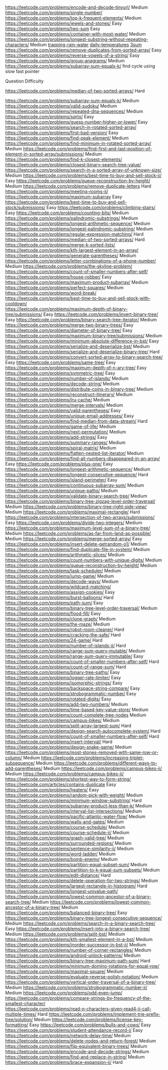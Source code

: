 https://leetcode.com/problems/encode-and-decode-tinyurl/	Medium
https://leetcode.com/problems/single-number/
https://leetcode.com/problems/top-k-frequent-elements/	Medium
https://leetcode.com/problems/jewels-and-stones/	Easy
https://leetcode.com/problems/two-sum	Easy
https://leetcode.com/problems/container-with-most-water/	Medium
https://leetcode.com/problems/longest-substring-without-repeating-characters/	Medium
[trapping-rain-water](https://leetcode.com/problems/trapping-rain-water/)
[daily-temperatures](https://leetcode.com/problems/daily-temperatures/)
[3sum](https://leetcode.com/problems/3sum/)
https://leetcode.com/problems/remove-duplicates-from-sorted-array/ Easy
https://leetcode.com/problems/reverse-vowels-of-a-string/	Easy
https://leetcode.com/problems/group-anagrams/	Medium
https://leetcode.com/problems/subarray-sum-equals-k/ find cycle using slow fast pointer

Question	Difficulty

https://leetcode.com/problems/median-of-two-sorted-arrays/	Hard


https://leetcode.com/problems/subarray-sum-equals-k/	Medium
https://leetcode.com/problems/valid-sudoku/	Medium
https://leetcode.com/problems/repeated-dna-sequences/	Medium
https://leetcode.com/problems/sqrtx/	Easy
https://leetcode.com/problems/guess-number-higher-or-lower/	Easy
https://leetcode.com/problems/search-in-rotated-sorted-array/	
https://leetcode.com/problems/first-bad-version/	Easy
https://leetcode.com/problems/find-peak-element/	Medium
https://leetcode.com/problems/find-minimum-in-rotated-sorted-array/	Medium
https://leetcode.com/problems/find-first-and-last-position-of-element-in-sorted-array/submissions/	Medium
https://leetcode.com/problems/find-k-closest-elements/	
https://leetcode.com/problems/closest-binary-search-tree-value/	
https://leetcode.com/problems/search-in-a-sorted-array-of-unknown-size/	Medium
https://leetcode.com/problems/best-time-to-buy-and-sell-stock-ii/	Easy
https://leetcode.com/problems/queue-reconstruction-by-height/	Medium
https://leetcode.com/problems/remove-duplicate-letters	Hard
https://leetcode.com/problems/meeting-rooms-ii/	
https://leetcode.com/problems/maximum-subarray	Easy
https://leetcode.com/problems/best-time-to-buy-and-sell-stock/submissions/	Easy
https://leetcode.com/problems/climbing-stairs/	Easy
https://leetcode.com/problems/counting-bits/	Medium
https://leetcode.com/problems/palindromic-substrings/	Medium
https://leetcode.com/problems/longest-arithmetic-sequence/	Medium
https://leetcode.com/problems/longest-palindromic-substring/	Medium
https://leetcode.com/problems/regular-expression-matching/	Hard
https://leetcode.com/problems/median-of-two-sorted-arrays/	Hard
https://leetcode.com/problems/merge-k-sorted-lists/	
https://leetcode.com/problems/kth-largest-element-in-an-array/	
https://leetcode.com/problems/generate-parentheses/	Medium
https://leetcode.com/problems/letter-combinations-of-a-phone-number/	Medium
https://leetcode.com/problems/the-skyline-problem/	
https://leetcode.com/problems/count-of-smaller-numbers-after-self/	
https://leetcode.com/problems/house-robber/	Easy
https://leetcode.com/problems/maximum-product-subarray/	Medium
https://leetcode.com/problems/perfect-squares/	Medium
https://leetcode.com/problems/word-break/	
https://leetcode.com/problems/best-time-to-buy-and-sell-stock-with-cooldown/	
https://leetcode.com/problems/maximum-depth-of-binary-tree/submissions/	Easy
https://leetcode.com/problems/invert-binary-tree/	Easy
https://leetcode.com/problems/binary-search-tree-iterator/	Medium
https://leetcode.com/problems/merge-two-binary-trees/	Easy
https://leetcode.com/problems/diameter-of-binary-tree/	Easy
https://leetcode.com/problems/maximum-binary-tree/submissions/	Medium
https://leetcode.com/problems/minimum-absolute-difference-in-bst/	Easy
https://leetcode.com/problems/serialize-and-deserialize-bst/	Medium
https://leetcode.com/problems/serialize-and-deserialize-binary-tree/	Hard
https://leetcode.com/problems/convert-sorted-array-to-binary-search-tree/	Easy
https://leetcode.com/problems/same-tree/	Easy
https://leetcode.com/problems/maximum-depth-of-n-ary-tree/	Easy
https://leetcode.com/problems/symmetric-tree/	Easy
https://leetcode.com/problems/number-of-islands/	Medium
https://leetcode.com/problems/decode-string/	Medium
https://leetcode.com/problems/distribute-coins-in-binary-tree/	Medium
https://leetcode.com/problems/reconstruct-itinerary/	Medium
https://leetcode.com/problems/lru-cache/	Medium
https://leetcode.com/problems/merge-intervals/	Medium
https://leetcode.com/problems/valid-parentheses/	Easy
https://leetcode.com/problems/unique-email-addresses/	Easy
https://leetcode.com/problems/find-median-from-data-stream/	Hard
https://leetcode.com/problems/game-of-life/	Medium
https://leetcode.com/problems/next-permutation/	Medium
https://leetcode.com/problems/add-strings/	Easy
https://leetcode.com/problems/summary-ranges/	Medium
https://leetcode.com/problems/spiral-matrix/	Medium
https://leetcode.com/problems/flatten-nested-list-iterator/	Medium
https://leetcode.com/problems/find-all-numbers-disappeared-in-an-array/	Easy
https://leetcode.com/problems/plus-one/	Easy
https://leetcode.com/problems/longest-arithmetic-sequence/	Medium
https://leetcode.com/problems/longest-consecutive-sequence/	Hard
https://leetcode.com/problems/island-perimeter/	Easy
https://leetcode.com/problems/continuous-subarray-sum/	Medium
https://leetcode.com/problems/unique-paths/	Medium
https://leetcode.com/problems/validate-binary-search-tree/	Medium
https://leetcode.com/problems/binary-tree-zigzag-level-order-traversal/	Medium
https://leetcode.com/problems/binary-tree-right-side-view/	Medium
https://leetcode.com/problems/maximal-rectangle/	Hard
https://leetcode.com/problems/intersection-of-two-arrays/submissions/	Easy
https://leetcode.com/problems/divide-two-integers/	Medium
https://leetcode.com/problems/maximum-level-sum-of-a-binary-tree/	Medium
https://leetcode.com/problems/as-far-from-land-as-possible/	Medium
https://leetcode.com/problems/merge-sorted-array/	Easy
https://leetcode.com/problems/insert-delete-getrandom-o1/	Medium
https://leetcode.com/problems/find-duplicate-file-in-system/	Medium
https://leetcode.com/problems/arithmetic-slices/	Medium
https://leetcode.com/problems/count-numbers-with-unique-digits/	Medium
https://leetcode.com/problems/queue-reconstruction-by-height/	Medium
https://leetcode.com/problems/task-scheduler/	Medium
https://leetcode.com/problems/jump-game/	Medium
https://leetcode.com/problems/decode-ways/	Medium
https://leetcode.com/problems/wildcard-matching/	
https://leetcode.com/problems/assign-cookies/	Easy
https://leetcode.com/problems/burst-balloons/	Hard
https://leetcode.com/problems/path-sum/	Easy
https://leetcode.com/problems/binary-tree-level-order-traversal/	Medium
https://leetcode.com/problems/flood-fill/	Easy
https://leetcode.com/problems/clone-graph/	Medium
https://leetcode.com/problems/the-maze/	Medium
https://leetcode.com/problems/robot-room-cleaner/	Hard
https://leetcode.com/problems/cracking-the-safe/	Hard
https://leetcode.com/problems/24-game/	Hard
https://leetcode.com/problems/number-of-islands-ii/	Hard
https://leetcode.com/problems/range-sum-query-mutable/	Medium
https://leetcode.com/problems/range-sum-query-immutable/	Easy
https://leetcode.com/problems/count-of-smaller-numbers-after-self/	Hard
https://leetcode.com/problems/count-of-range-sum/	Hard
https://leetcode.com/problems/binary-tree-paths/	Easy
https://leetcode.com/problems/logger-rate-limiter/	Easy
https://leetcode.com/problems/isomorphic-strings/	Easy
https://leetcode.com/problems/backspace-string-compare/	Easy
https://leetcode.com/problems/strobogrammatic-number/	Easy
https://leetcode.com/problems/rotated-digits/	Easy
https://leetcode.com/problems/add-two-numbers/	Medium
https://leetcode.com/problems/time-based-key-value-store/	Medium
https://leetcode.com/problems/count-complete-tree-nodes	Medium
https://leetcode.com/problems/campus-bikes/	Medium
https://leetcode.com/problems/split-array-largest-sum/	Hard
https://leetcode.com/problems/design-search-autocomplete-system/	Hard
https://leetcode.com/problems/count-of-smaller-numbers-after-self/	Hard
https://leetcode.com/problems/insert-interval/	Hard
https://leetcode.com/problems/design-snake-game/	Medium
https://leetcode.com/problems/most-stones-removed-with-same-row-or-column/	Medium
https://leetcode.com/problems/increasing-triplet-subsequence/	Medium
https://leetcode.com/problems/different-ways-to-add-parentheses/	Medium
https://leetcode.com/problems/campus-bikes-ii/	Medium
https://leetcode.com/problems/campus-bikes-ii/	
https://leetcode.com/problems/shortest-way-to-form-string/	
https://leetcode.com/articles/contains-duplicate	Easy
https://leetcode.com/problems/heaters/	Easy
https://leetcode.com/problems/random-pick-with-weight/	Medium
https://leetcode.com/problems/minimum-window-substring/	Hard
https://leetcode.com/problems/subarray-product-less-than-k/	Medium
https://leetcode.com/problems/interval-list-intersections/	Medium
https://leetcode.com/problems/pacific-atlantic-water-flow/	Medium
https://leetcode.com/problems/walls-and-gates/	Medium
https://leetcode.com/problems/course-schedule/	Medium
https://leetcode.com/problems/course-schedule-ii/	Medium
https://leetcode.com/problems/graph-valid-tree/	Medium
https://leetcode.com/problems/surrounded-regions/	Medium
https://leetcode.com/problems/sentence-similarity-ii/	Medium
https://leetcode.com/problems/word-ladder/	Medium
https://leetcode.com/problems/bomb-enemy/	Medium
https://leetcode.com/problems/partition-equal-subset-sum/	Medium
https://leetcode.com/problems/partition-to-k-equal-sum-subsets/	Medium
https://leetcode.com/problems/edit-distance/	Hard
https://leetcode.com/problems/delete-operation-for-two-strings/	Medium
https://leetcode.com/problems/largest-rectangle-in-histogram/	Hard
https://leetcode.com/problems/longest-univalue-path/	
https://leetcode.com/problems/lowest-common-ancestor-of-a-binary-search-tree/	Medium
https://leetcode.com/problems/lowest-common-ancestor-of-a-binary-tree/	Medium
https://leetcode.com/problems/balanced-binary-tree/	Easy
https://leetcode.com/problems/binary-tree-longest-consecutive-sequence/	Medium
https://leetcode.com/problems/search-in-a-binary-search-tree/	Easy
https://leetcode.com/problems/insert-into-a-binary-search-tree/	Medium
https://leetcode.com/problems/split-bst/	Medium
https://leetcode.com/problems/kth-smallest-element-in-a-bst/	Medium
https://leetcode.com/problems/inorder-successor-in-bst-ii/	Medium
https://leetcode.com/problems/number-of-corner-rectangles/	Medium
https://leetcode.com/problems/android-unlock-patterns/	Medium
https://leetcode.com/problems/binary-tree-maximum-path-sum/	Hard
https://leetcode.com/problems/minimum-domino-rotations-for-equal-row/	
https://leetcode.com/problems/maximal-square/	Medium
https://leetcode.com/problems/evaluate-reverse-polish-notation/	Medium
https://leetcode.com/problems/vertical-order-traversal-of-a-binary-tree/	Medium
https://leetcode.com/problems/strobogrammatic-number-ii/	Medium
https://leetcode.com/problems/odd-even-jump/	
https://leetcode.com/problems/compare-strings-by-frequency-of-the-smallest-character/	
https://leetcode.com/problems/read-n-characters-given-read4-ii-call-multiple-times/	Hard
https://leetcode.com/problems/implement-trie-prefix-tree/solution/	Medium
https://leetcode.com/problems/license-key-formatting/	Easy
https://leetcode.com/problems/bulls-and-cows/	Easy
https://leetcode.com/problems/student-attendance-record-i/	Easy
https://leetcode.com/problems/network-delay-time/	Medium
https://leetcode.com/problems/delete-nodes-and-return-forest/	Medium
https://leetcode.com/problems/flip-equivalent-binary-trees/	Medium
https://leetcode.com/problems/encode-and-decode-strings/	Medium
https://leetcode.com/problems/find-and-replace-in-string/	Medium
https://leetcode.com/problems/brace-expansion-ii/	Hard